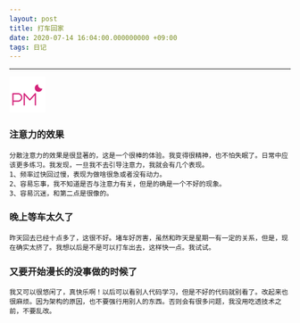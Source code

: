 ```yaml
---
layout: post
title: 打车回家
date: 2020-07-14 16:04:00.000000000 +09:00
tags: 日记
---
```

- - -
![下午](/assets/images/time/afternoon.png)
### 注意力的效果
 	分散注意力的效果是很显著的，这是一个很棒的体验。我变得很精神，也不怕失眠了。日常中应该更多练习。我发现，一旦我不去引导注意力，我就会有几个表现。
 	1、频率过快回过慢，表现为做啥很急或者没有动力。
 	2、容易忘事，我不知道是否与注意力有关，但是的确是一个不好的现象。
 	3、容易沉迷，和第二点是很像的。
### 晚上等车太久了 
 	昨天回去已经十点多了，这很不好。堵车好厉害，虽然和昨天是星期一有一定的关系，但是，现在确实太挤了。我想以后是不是可以打车出去，这样快一点。我试试。
### 又要开始漫长的没事做的时候了
 	我又可以很悠闲了，真快乐啊！以后可以看别人代码学习，但是不好的代码就别看了。改起来也很麻烦。因为架构的原因，也不要强行用别人的东西。否则会有很多问题，我没用吃透技术之前，不要乱改。
